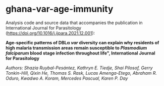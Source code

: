 # ghana-var-age-immunity
Analysis code and source data that accompanies the publication in International Journal for Parasitology (https://doi.org/10.1016/j.ijpara.2021.12.001):

**Age-specific patterns of DBLα _var_ diversity can explain why residents of high malaria transmission areas remain susceptible to _Plasmodium falciparum_ blood stage infection throughout life", International Journal for Parasitology**

*Authors: Shazia Ruybal-Pesántez, Kathryn E. Tiedje, Shai Pilosof, Gerry Tonkin-Hill, Qixin He, Thomas S. Rask, Lucas Amenga-Etego, Abraham R. Oduro, Kwadwo A. Koram, Mercedes Pascual, Karen P. Day*
